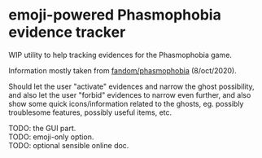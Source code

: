 # emoji-powered Phasmophobia evidence tracker

WIP utility to help tracking evidences for the Phasmophobia game.  

Information mostly taken from [fandom/phasmophobia](https://phasmophobia.fandom.com/wiki/Phasmophobia_Wiki) (8/oct/2020).

Should let the user "activate" evidences and narrow the ghost possibility,
and also let the user "forbid" evidences to narrow even further,
and also show some quick icons/information related to the ghosts,
eg. possibly troublesome features, possibly useful items, etc.

TODO: the GUI part.  
TODO: emoji-only option.  
TODO: optional sensible online doc.


